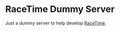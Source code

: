 # RaceTime Dummy Server

Just a dummy server to help develop [RaceTime](http://github.com/anttti/racetime).
